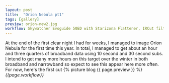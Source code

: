 ```yaml
---
layout: post
title:  "Orion Nebula pt1"
tags: [gallery]
preview: orion-new2.jpg
workflow: Skywatcher Evoguide 50ED with Starizona Flattener, IRCut filter, Risingcam IMX585, guided, 1hr 45mins of data
---
```

At the end of the first clear night I had for weeks, I managed to image Orion Nebula for the first time this year. In total, I managed to get about an hour and three quarters of broadband data using 10 second and 30 second subs. I intend to get many more hours on this target over the winter in both broadband and narrowband so expect to see this appear here more often. For now, here's the first cut
{% picture blog {{ page.preview }} %}
_{{page.workflow}}_
